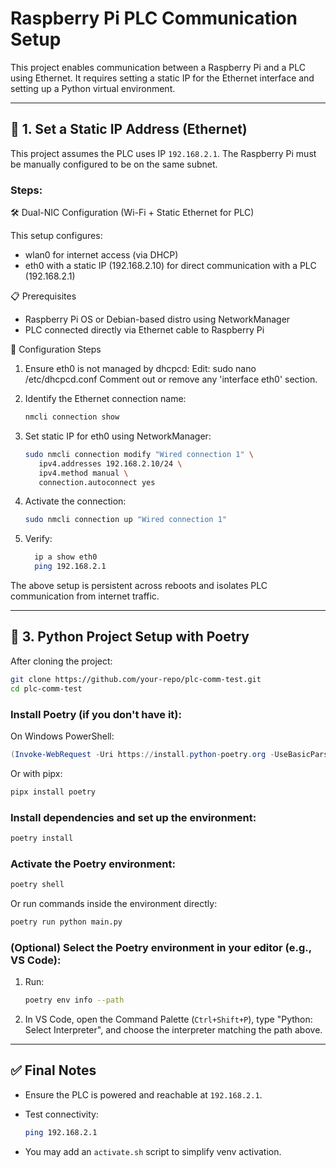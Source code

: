 # Raspberry Pi PLC Communication Setup

This project enables communication between a Raspberry Pi and a PLC using Ethernet. It requires setting a static IP for the Ethernet interface and setting up a Python virtual environment.

---

## 📍 1. Set a Static IP Address (Ethernet)

This project assumes the PLC uses IP `192.168.2.1`. The Raspberry Pi must be manually configured to be on the same subnet.

### Steps:

🛠️ Dual-NIC Configuration (Wi-Fi + Static Ethernet for PLC)

This setup configures:

- wlan0 for internet access (via DHCP)
- eth0 with a static IP (192.168.2.10) for direct communication with a PLC (192.168.2.1)

📋 Prerequisites

- Raspberry Pi OS or Debian-based distro using NetworkManager
- PLC connected directly via Ethernet cable to Raspberry Pi

🔧 Configuration Steps

1. Ensure eth0 is not managed by dhcpcd:
   Edit:
     sudo nano /etc/dhcpcd.conf
   Comment out or remove any 'interface eth0' section.

2. Identify the Ethernet connection name:
     ```Bash
     nmcli connection show
     ```

3. Set static IP for eth0 using NetworkManager:
   ```Bash
   sudo nmcli connection modify "Wired connection 1" \
      ipv4.addresses 192.168.2.10/24 \
      ipv4.method manual \
      connection.autoconnect yes
   ```

4. Activate the connection:
   ```Bash
   sudo nmcli connection up "Wired connection 1"
   ```

5. Verify:
   ```Bash
     ip a show eth0
     ping 192.168.2.1
   ```

The above setup is persistent across reboots and isolates PLC communication from internet traffic.

---

## 🐍 3. Python Project Setup with Poetry

After cloning the project:

```bash
git clone https://github.com/your-repo/plc-comm-test.git
cd plc-comm-test
```

### Install Poetry (if you don't have it):

On Windows PowerShell:
```powershell
(Invoke-WebRequest -Uri https://install.python-poetry.org -UseBasicParsing).Content | py -
```
Or with pipx:
```powershell
pipx install poetry
```

### Install dependencies and set up the environment:

```bash
poetry install
```

### Activate the Poetry environment:

```bash
poetry shell
```

Or run commands inside the environment directly:

```bash
poetry run python main.py
```

### (Optional) Select the Poetry environment in your editor (e.g., VS Code):

1. Run:
   ```bash
   poetry env info --path
   ```
2. In VS Code, open the Command Palette (`Ctrl+Shift+P`), type "Python: Select Interpreter", and choose the interpreter matching the path above.

---

## ✅ Final Notes

* Ensure the PLC is powered and reachable at `192.168.2.1`.
* Test connectivity:

  ```bash
  ping 192.168.2.1
  ```
* You may add an `activate.sh` script to simplify venv activation.